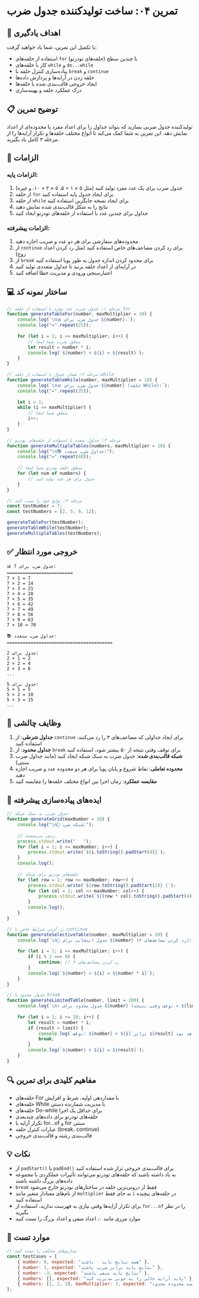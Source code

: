 <!-- markdownlint-disable -->

# تمرین ۰۴: ساخت تولیدکننده جدول ضرب

## 🎯 اهداف یادگیری

با تکمیل این تمرین، شما یاد خواهید گرفت:

- استفاده از حلقه‌های `for` با چندین سطح (حلقه‌های تودرتو)
- کار با حلقه‌های `while` و `do...while`
- پیاده‌سازی کنترل حلقه با `break` و `continue`
- حلقه زدن در آرایه‌ها و پردازش داده‌ها
- ایجاد خروجی قالب‌بندی شده با حلقه‌ها
- درک عملکرد حلقه و بهینه‌سازی

## 📋 توضیح تمرین

تولیدکننده جدول ضربی بسازید که بتواند جداول را برای اعداد مفرد یا محدوده‌ای از اعداد نمایش دهد. این تمرین به شما کمک می‌کند تا انواع مختلف حلقه‌ها و تکرار آرایه‌ها را از مرحله ۳ کامل یاد بگیرید.

## 🔧 الزامات

### الزامات پایه:
1. جدول ضرب برای یک عدد مفرد تولید کنید (مثل ۵ × ۱ = ۵، ۵ × ۲ = ۱۰، و غیره)
2. از حلقه `for` برای ایجاد جدول پایه استفاده کنید
3. از حلقه `while` برای ایجاد نسخه جایگزین استفاده کنید
4. نتایج را به شکل قالب‌بندی شده نمایش دهید
5. جداول برای چندین عدد با استفاده از حلقه‌های تودرتو ایجاد کنید

### الزامات پیشرفته:
1. محدوده‌های سفارشی برای هر دو عدد و ضریب اجازه دهید
2. از `continue` برای رد کردن مضاعف‌های خاص استفاده کنید (مثل رد کردن اعداد زوج)
3. از `break` برای محدود کردن اندازه جدول به طور پویا استفاده کنید
4. در آرایه‌ای از اعداد حلقه بزنید تا جداول متعددی تولید کنید
5. اعتبارسنجی ورودی و مدیریت خطا اضافه کنید

## 💻 ساختار نمونه کد

```javascript
// مرحله ۱: جدول ضرب عدد مفرد با استفاده از حلقه for
function generateTableFor(number, maxMultiplier = 10) {
    console.log(`\n📊 جدول ضرب برای ${number}:`);
    console.log("=".repeat(25));
    
    for (let i = 1; i <= maxMultiplier; i++) {
        // منطق ضرب شما اینجا
        let result = number * i;
        console.log(`${number} × ${i} = ${result}`);
    }
}

// مرحله ۲: همان جدول با استفاده از حلقه while
function generateTableWhile(number, maxMultiplier = 10) {
    console.log(`\n📊 جدول ضرب برای ${number} (حلقه While):`);
    console.log("=".repeat(35));
    
    let i = 1;
    while (i <= maxMultiplier) {
        // منطق شما اینجا
        i++;
    }
}

// مرحله ۳: جداول متعدد با استفاده از حلقه‌های تودرتو
function generateMultipleTables(numbers, maxMultiplier = 10) {
    console.log("\n📚 جداول ضرب متعدد:");
    console.log("=".repeat(40));
    
    // منطق حلقه تودرتو شما اینجا
    for (let num of numbers) {
        // جدول برای هر عدد تولید کنید
    }
}

// مرحله ۴: توابع خود را تست کنید
const testNumber = 7;
const testNumbers = [2, 5, 9, 12];

generateTableFor(testNumber);
generateTableWhile(testNumber);
generateMultipleTables(testNumbers);
```

## ✅ خروجی مورد انتظار

```
📊 جدول ضرب برای 7:
=========================
7 × 1 = 7
7 × 2 = 14
7 × 3 = 21
7 × 4 = 28
7 × 5 = 35
7 × 6 = 42
7 × 7 = 49
7 × 8 = 56
7 × 9 = 63
7 × 10 = 70

📚 جداول ضرب متعدد:
========================================

جدول برای 2:
2 × 1 = 2
2 × 2 = 4
2 × 3 = 6
...

جدول برای 5:
5 × 1 = 5
5 × 2 = 10
5 × 3 = 15
...
```

## 🎯 وظایف چالشی

1. **جداول شرطی**: از `continue` برای ایجاد جداولی که مضاعف‌های ۳ را رد می‌کنند، استفاده کنید
2. **جداول محدود**: از `break` برای توقف وقتی نتیجه از ۵۰ بیشتر شود، استفاده کنید
3. **شبکه قالب‌بندی شده**: جدول ضرب به سبک شبکه ایجاد کنید (مانند جداول ضرب سنتی)
4. **محدوده تعاملی**: نقاط شروع و پایان پویا برای هر دو محدوده عدد و ضریب اجازه دهید
5. **مقایسه عملکرد**: زمان اجرا بین انواع مختلف حلقه‌ها را مقایسه کنید

## 📝 ایده‌های پیاده‌سازی پیشرفته

```javascript
// جدول ضرب به سبک شبکه
function generateGrid(maxNumber = 10) {
    console.log("\n🔢 شبکه ضرب:");
    
    // ردیف سرصفحه
    process.stdout.write("   ");
    for (let i = 1; i <= maxNumber; i++) {
        process.stdout.write(`${i.toString().padStart(4)}`);
    }
    console.log();
    
    // حلقه‌های تودرتو برای شبکه
    for (let row = 1; row <= maxNumber; row++) {
        process.stdout.write(`${row.toString().padStart(2)} |`);
        for (let col = 1; col <= maxNumber; col++) {
            process.stdout.write(`${(row * col).toString().padStart(4)}`);
        }
        console.log();
    }
}

// رد کردن شرایط خاص با continue
function generateSelectiveTable(number, maxMultiplier = 20) {
    console.log(`\n🎯 جدول انتخابی برای ${number} (رد کردن مضاعف‌های ۳):`);
    
    for (let i = 1; i <= maxMultiplier; i++) {
        if (i % 3 === 0) {
            continue; // رد کردن مضاعف‌های ۳
        }
        console.log(`${number} × ${i} = ${number * i}`);
    }
}

// جدول محدود با break
function generateLimitedTable(number, limit = 100) {
    console.log(`\n⚡ جدول محدود برای ${number} (توقف وقتی نتیجه > ${limit}):`);
    
    for (let i = 1; i <= 20; i++) {
        let result = number * i;
        if (result > limit) {
            console.log(`توقف: ${number} × ${i} برابر ${result} خواهد بود (> ${limit})`);
            break;
        }
        console.log(`${number} × ${i} = ${result}`);
    }
}
```

## 🔍 مفاهیم کلیدی برای تمرین

- حلقه‌های For با مقداردهی اولیه، شرط و افزایش
- حلقه‌های While با مدیریت شمارنده دستی
- حلقه‌های Do-while برای حداقل یک اجرا
- حلقه‌های تودرتو برای داده‌های چندبعدی
- تکرار آرایه با for...of و for سنتی
- عبارات کنترل حلقه (break، continue)
- قالب‌بندی رشته و قالب‌بندی خروجی

## 💡 نکات

- از `padStart()` یا `padEnd()` برای قالب‌بندی خروجی تراز شده استفاده کنید
- به یاد داشته باشید که حلقه‌های تودرتو می‌توانند تأثیرات عملکردی با مجموعه داده‌های بزرگ داشته باشند
- `break` فقط از درونی‌ترین حلقه در ساختارهای تودرتو خارج می‌شود
- از نام‌های معنادار متغیر مانند `multiplier` به جای فقط `i` در حلقه‌های پیچیده استفاده کنید
- برای تکرار آرایه‌ها وقتی نیازی به فهرست ندارید، استفاده از `for...of` را در نظر بگیرید
- موارد مرزی مانند ۰، اعداد منفی و اعداد بزرگ را تست کنید

## 🧪 موارد تست

```javascript
// سناریوهای مختلف را تست کنید
const testCases = [
    { number: 0, expected: "همه نتایج باید ۰ باشند" },
    { number: 1, expected: "نتایج باید برابر ضریب باشند" },
    { number: -3, expected: "نتایج باید منفی باشند" },
    { numbers: [], expected: "باید آرایه خالی را به خوبی مدیریت کند" },
    { numbers: [1, 2, 3], maxMultiplier: 3, expected: "تست محدوده محدود" }
];
```
